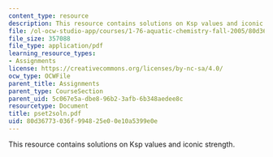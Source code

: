 ```yaml
---
content_type: resource
description: This resource contains solutions on Ksp values and iconic strength.
file: /ol-ocw-studio-app/courses/1-76-aquatic-chemistry-fall-2005/80d36773036f994825e00e10a5399e0e_pset2soln.pdf
file_size: 357088
file_type: application/pdf
learning_resource_types:
- Assignments
license: https://creativecommons.org/licenses/by-nc-sa/4.0/
ocw_type: OCWFile
parent_title: Assignments
parent_type: CourseSection
parent_uid: 5c067e5a-dbe8-96b2-3afb-6b348aedee8c
resourcetype: Document
title: pset2soln.pdf
uid: 80d36773-036f-9948-25e0-0e10a5399e0e
---
```

This resource contains solutions on Ksp values and iconic strength.
